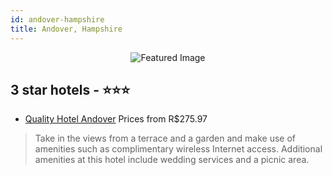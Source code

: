 ```yaml
---
id: andover-hampshire
title: Andover, Hampshire
---
```


<center><img src="https://i.travelapi.com/hotels/1000000/460000/459300/459203/5acc891c_z.jpg" alt="Featured Image" /></center>


##  3 star hotels - ⭐️⭐️⭐️

-    [Quality Hotel Andover](https://us.hurb.com/hotels/andover/quality-hotel-andover-JNP-JP065812?cmp=18055) Prices from R$275.97
   > Take in the views from a terrace and a garden and make use of amenities such as complimentary wireless Internet access. Additional amenities at this hotel include wedding services and a picnic area.
